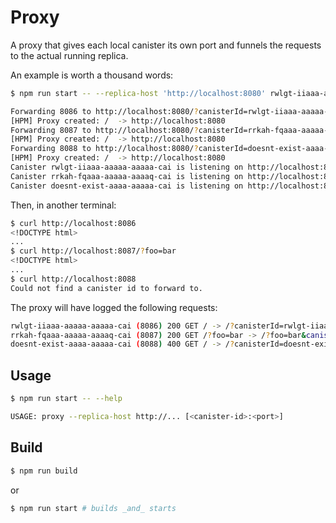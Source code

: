 # Proxy

A proxy that gives each local canister its own port and funnels the requests to
the actual running replica.

An example is worth a thousand words:

```bash
$ npm run start -- --replica-host 'http://localhost:8080' rwlgt-iiaaa-aaaaa-aaa:8086 rrkah-fqaaa-aaaaa-aaaaq-cai:8087 doesnt-exist-aaaa-aaaaa-cai:8088

Forwarding 8086 to http://localhost:8080/?canisterId=rwlgt-iiaaa-aaaaa-aaaaa-cai
[HPM] Proxy created: /  -> http://localhost:8080
Forwarding 8087 to http://localhost:8080/?canisterId=rrkah-fqaaa-aaaaa-aaaaq-cai
[HPM] Proxy created: /  -> http://localhost:8080
Forwarding 8088 to http://localhost:8080/?canisterId=doesnt-exist-aaaa-aaaaa-cai
[HPM] Proxy created: /  -> http://localhost:8080
Canister rwlgt-iiaaa-aaaaa-aaaaa-cai is listening on http://localhost:8086
Canister rrkah-fqaaa-aaaaa-aaaaq-cai is listening on http://localhost:8087
Canister doesnt-exist-aaaa-aaaaa-cai is listening on http://localhost:8088
```

Then, in another terminal:

```bash
$ curl http://localhost:8086
<!DOCTYPE html>
...
$ curl http://localhost:8087/?foo=bar
<!DOCTYPE html>
...
$ curl http://localhost:8088
Could not find a canister id to forward to.
```

The proxy will have logged the following requests:

```bash
rwlgt-iiaaa-aaaaa-aaaaa-cai (8086) 200 GET / -> /?canisterId=rwlgt-iiaaa-aaaaa-aaaaa-cai
rrkah-fqaaa-aaaaa-aaaaq-cai (8087) 200 GET /?foo=bar -> /?foo=bar&canisterId=rrkah-fqaaa-aaaaa-aaaaq-cai
doesnt-exist-aaaa-aaaaa-cai (8088) 400 GET / -> /?canisterId=doesnt-exist-aaaa-aaaaa-cai
```

## Usage

```bash
$ npm run start -- --help

USAGE: proxy --replica-host http://... [<canister-id>:<port>]
```

## Build

```bash
$ npm run build
```

or

```bash
$ npm run start # builds _and_ starts
```
